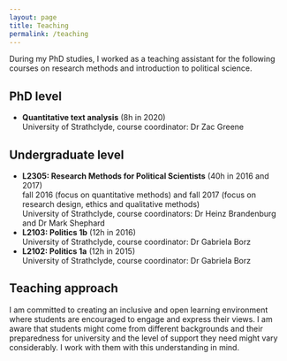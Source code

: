 ```yaml
---
layout: page
title: Teaching
permalink: /teaching
---
```

During my PhD studies, I worked as a teaching assistant for the following courses on research methods and introduction to political science.

## PhD level

* **Quantitative text analysis** (8h in 2020)
  <br>University of Strathclyde, course coordinator: Dr Zac Greene<br>

## Undergraduate level

* **L2305: Research Methods for Political Scientists** (40h in 2016 and 2017)
  <br>fall 2016 (focus on quantitative methods) and fall 2017 (focus on research design, ethics and qualitative methods)
  <br>University of Strathclyde, course coordinators: Dr Heinz Brandenburg and Dr Mark Shephard<br>
* **L2103: Politics 1b** (12h in 2016)
  <br>University of Strathclyde, course coordinator: Dr Gabriela Borz<br>
* **L2102: Politics 1a** (12h in 2015)
  <br>University of Strathclyde, course coordinator: Dr Gabriela Borz<br>

## Teaching approach

I am committed to creating an inclusive and open learning environment where students are encouraged to engage and express their views. I am aware that students might come from different backgrounds and their preparedness for university and the level of support they need might vary considerably. I work with them with this understanding in mind.